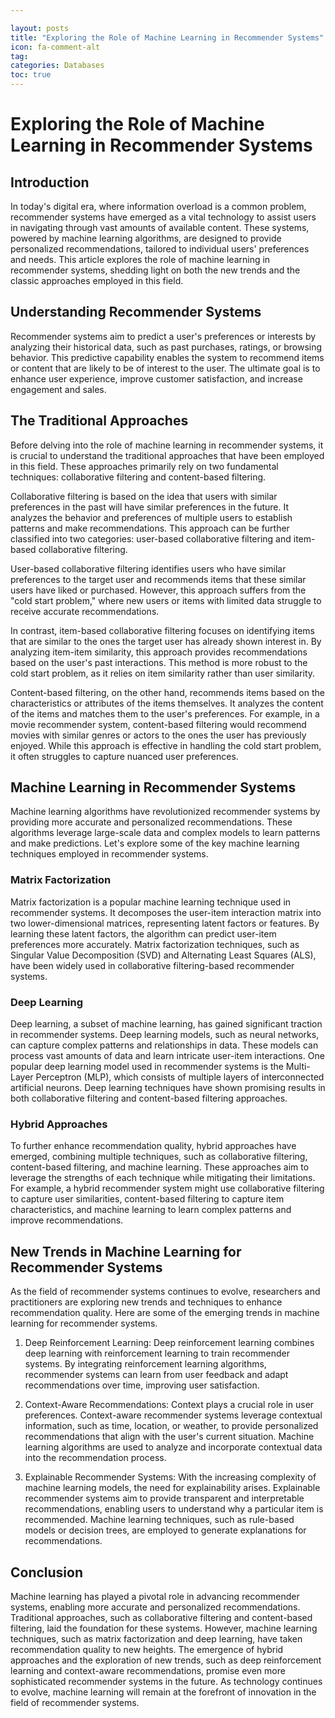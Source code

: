 ```yaml
---

layout: posts
title: "Exploring the Role of Machine Learning in Recommender Systems"
icon: fa-comment-alt
tag:      
categories: Databases
toc: true
---
```




# Exploring the Role of Machine Learning in Recommender Systems

## Introduction

In today's digital era, where information overload is a common problem, recommender systems have emerged as a vital technology to assist users in navigating through vast amounts of available content. These systems, powered by machine learning algorithms, are designed to provide personalized recommendations, tailored to individual users' preferences and needs. This article explores the role of machine learning in recommender systems, shedding light on both the new trends and the classic approaches employed in this field.

## Understanding Recommender Systems

Recommender systems aim to predict a user's preferences or interests by analyzing their historical data, such as past purchases, ratings, or browsing behavior. This predictive capability enables the system to recommend items or content that are likely to be of interest to the user. The ultimate goal is to enhance user experience, improve customer satisfaction, and increase engagement and sales.

## The Traditional Approaches

Before delving into the role of machine learning in recommender systems, it is crucial to understand the traditional approaches that have been employed in this field. These approaches primarily rely on two fundamental techniques: collaborative filtering and content-based filtering.

Collaborative filtering is based on the idea that users with similar preferences in the past will have similar preferences in the future. It analyzes the behavior and preferences of multiple users to establish patterns and make recommendations. This approach can be further classified into two categories: user-based collaborative filtering and item-based collaborative filtering.

User-based collaborative filtering identifies users who have similar preferences to the target user and recommends items that these similar users have liked or purchased. However, this approach suffers from the "cold start problem," where new users or items with limited data struggle to receive accurate recommendations.

In contrast, item-based collaborative filtering focuses on identifying items that are similar to the ones the target user has already shown interest in. By analyzing item-item similarity, this approach provides recommendations based on the user's past interactions. This method is more robust to the cold start problem, as it relies on item similarity rather than user similarity.

Content-based filtering, on the other hand, recommends items based on the characteristics or attributes of the items themselves. It analyzes the content of the items and matches them to the user's preferences. For example, in a movie recommender system, content-based filtering would recommend movies with similar genres or actors to the ones the user has previously enjoyed. While this approach is effective in handling the cold start problem, it often struggles to capture nuanced user preferences.

## Machine Learning in Recommender Systems

Machine learning algorithms have revolutionized recommender systems by providing more accurate and personalized recommendations. These algorithms leverage large-scale data and complex models to learn patterns and make predictions. Let's explore some of the key machine learning techniques employed in recommender systems.

### Matrix Factorization

Matrix factorization is a popular machine learning technique used in recommender systems. It decomposes the user-item interaction matrix into two lower-dimensional matrices, representing latent factors or features. By learning these latent factors, the algorithm can predict user-item preferences more accurately. Matrix factorization techniques, such as Singular Value Decomposition (SVD) and Alternating Least Squares (ALS), have been widely used in collaborative filtering-based recommender systems.

### Deep Learning

Deep learning, a subset of machine learning, has gained significant traction in recommender systems. Deep learning models, such as neural networks, can capture complex patterns and relationships in data. These models can process vast amounts of data and learn intricate user-item interactions. One popular deep learning model used in recommender systems is the Multi-Layer Perceptron (MLP), which consists of multiple layers of interconnected artificial neurons. Deep learning techniques have shown promising results in both collaborative filtering and content-based filtering approaches.

### Hybrid Approaches

To further enhance recommendation quality, hybrid approaches have emerged, combining multiple techniques, such as collaborative filtering, content-based filtering, and machine learning. These approaches aim to leverage the strengths of each technique while mitigating their limitations. For example, a hybrid recommender system might use collaborative filtering to capture user similarities, content-based filtering to capture item characteristics, and machine learning to learn complex patterns and improve recommendations.

## New Trends in Machine Learning for Recommender Systems

As the field of recommender systems continues to evolve, researchers and practitioners are exploring new trends and techniques to enhance recommendation quality. Here are some of the emerging trends in machine learning for recommender systems.

1. Deep Reinforcement Learning: Deep reinforcement learning combines deep learning with reinforcement learning to train recommender systems. By integrating reinforcement learning algorithms, recommender systems can learn from user feedback and adapt recommendations over time, improving user satisfaction.

2. Context-Aware Recommendations: Context plays a crucial role in user preferences. Context-aware recommender systems leverage contextual information, such as time, location, or weather, to provide personalized recommendations that align with the user's current situation. Machine learning algorithms are used to analyze and incorporate contextual data into the recommendation process.

3. Explainable Recommender Systems: With the increasing complexity of machine learning models, the need for explainability arises. Explainable recommender systems aim to provide transparent and interpretable recommendations, enabling users to understand why a particular item is recommended. Machine learning techniques, such as rule-based models or decision trees, are employed to generate explanations for recommendations.

## Conclusion

Machine learning has played a pivotal role in advancing recommender systems, enabling more accurate and personalized recommendations. Traditional approaches, such as collaborative filtering and content-based filtering, laid the foundation for these systems. However, machine learning techniques, such as matrix factorization and deep learning, have taken recommendation quality to new heights. The emergence of hybrid approaches and the exploration of new trends, such as deep reinforcement learning and context-aware recommendations, promise even more sophisticated recommender systems in the future. As technology continues to evolve, machine learning will remain at the forefront of innovation in the field of recommender systems.